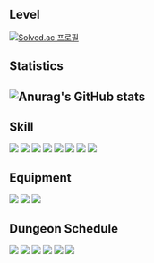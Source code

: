 
## Level
[![Solved.ac
프로필](http://mazassumnida.wtf/api/generate_badge?boj=endurenova)](https://solved.ac/endurenova)
## Statistics
![Anurag's GitHub stats](https://github-readme-stats.vercel.app/api?username=endurenova&show_icons=true&theme=gruvbox)
------
## Skill
<img src="https://img.shields.io/badge/HTML5-E34F26?style=flat&logo=html5&logoColor=white"/> <img src="https://img.shields.io/badge/CSS3-1572B6?style=flat&logo=css3&logoColor=white"/> <img src="https://img.shields.io/badge/JavaScript-F7DF1E?style=flat&logo=javascript&logoColor=white"/> <img src="https://img.shields.io/badge/jQuery-0769AD?style=flat&logo=jquery&logoColor=white"/>
<img src="https://img.shields.io/badge/Python-3776AB?style=flat&logo=python&logoColor=white"/> <img src="https://img.shields.io/badge/Photoshop-31A8FF?style=flat&logo=adobephotoshop&logoColor=white"/> <img src="https://img.shields.io/badge/Illustrator-FF9A00?style=flat&logo=adobeillustrator&logoColor=white"/> <img src="https://img.shields.io/badge/Figma-F24E1E?style=flat&logo=figma&logoColor=white"/>
## Equipment
<img src="https://img.shields.io/badge/VSCode-007ACC?style=flat&logo=visualstudiocode&logoColor=white"/> <img src="https://img.shields.io/badge/PyCharm-000000?style=flat&logo=pycharm&logoColor=white"/> <img src="https://img.shields.io/badge/GitHub-181717?style=flat&logo=github&logoColor=white"/> 
## Dungeon Schedule
<img src="https://img.shields.io/badge/Sass-CC6699?style=flat&logo=sass&logoColor=white"/> <img src="https://img.shields.io/badge/React-61DAFB?style=flat&logo=react&logoColor=white"/> <img src="https://img.shields.io/badge/MySQL-4479A1?style=flat&logo=mysql&logoColor=white"/> <img src="https://img.shields.io/badge/PHP-777BB4?style=flat&logo=php&logoColor=white"/> <img src="https://img.shields.io/badge/Numpy-013243?style=flat&logo=numpy&logoColor=white"/> <img src="https://img.shields.io/badge/Arduino-00979D?style=flat&logo=arduino&logoColor=white"/> 
